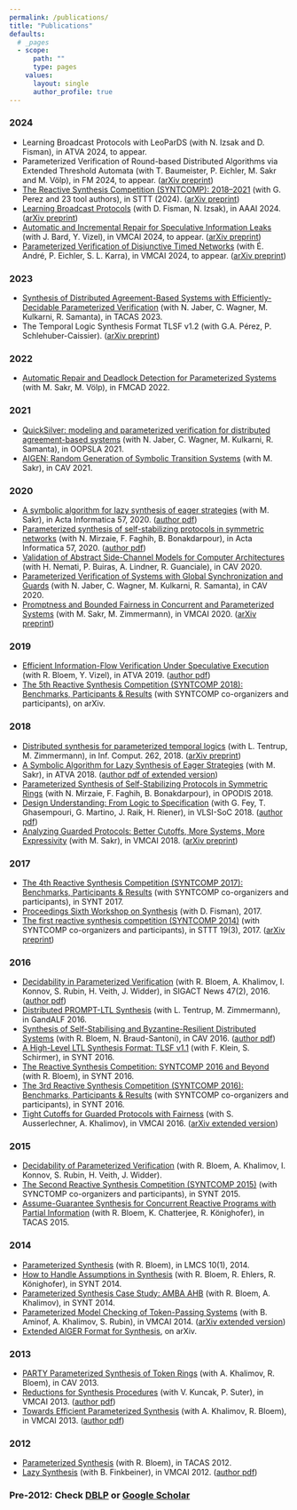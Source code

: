 ```yaml
---
permalink: /publications/
title: "Publications"
defaults:
  # _pages
  - scope:
      path: ""
      type: pages
    values:
      layout: single
      author_profile: true
---
```


### 2024
* Learning Broadcast Protocols with LeoParDS (with N. Izsak and D. Fisman), in ATVA 2024, to appear.
* Parameterized Verification of Round-based Distributed Algorithms via Extended Threshold Automata (with T. Baumeister, P. Eichler, M. Sakr and M. Völp), in FM 2024, to appear. ([arXiv preprint](https://doi.org/10.48550/arXiv.2406.19880))
* [The Reactive Synthesis Competition (SYNTCOMP): 2018–2021](https://doi.org/10.1007/s10009-024-00754-1) (with G. Perez and 23 tool authors), in STTT (2024). ([arXiv preprint](https://doi.org/10.48550/arXiv.2206.00251))
* [Learning Broadcast Protocols](https://doi.org/10.1609/aaai.v38i11.29089) (with D. Fisman, N. Izsak), in AAAI 2024. ([arXiv preprint](https://doi.org/10.48550/arXiv.2306.14284))
* [Automatic and Incremental Repair for Speculative Information Leaks](https://doi.org/10.1007/978-3-031-50521-8_14) (with J. Bard, Y. Vizel), in VMCAI 2024, to appear. ([arXiv preprint](https://doi.org/10.48550/arXiv.2305.10092))
* [Parameterized Verification of Disjunctive Timed Networks](https://doi.org/10.1007/978-3-031-50524-9_6) (with 	É. André, P. Eichler, S. L. Karra), in VMCAI 2024, to appear. ([arXiv preprint](https://doi.org/10.48550/arXiv.2305.07295))

### 2023
* [Synthesis of Distributed Agreement-Based Systems with Efficiently-Decidable Parameterized Verification](https://doi.org/10.1007/978-3-031-30820-8_19) (with N. Jaber, C. Wagner, M. Kulkarni, R. Samanta), in TACAS 2023.
* The Temporal Logic Synthesis Format TLSF v1.2 (with G.A. Pérez, P. Schlehuber-Caissier). ([arXiv preprint](https://doi.org/10.48550/arXiv.2303.03839))

### 2022
* [Automatic Repair and Deadlock Detection for Parameterized Systems](https://doi.org/10.34727/2022/isbn.978-3-85448-053-2_29) (with M. Sakr, M. Völp), in FMCAD 2022.

### 2021
* [QuickSilver: modeling and parameterized verification for distributed agreement-based systems](https://dl.acm.org/doi/10.1145/3485534) (with N. Jaber, C. Wagner, M. Kulkarni, R. Samanta), in OOPSLA 2021.
* [AIGEN: Random Generation of Symbolic Transition Systems](https://doi.org/10.1007/978-3-030-81688-9_20) (with M. Sakr), in CAV 2021.

### 2020
* [A symbolic algorithm for lazy synthesis of eager strategies](https://link.springer.com/article/10.1007/s00236-019-00344-8) (with M. Sakr), in Acta Informatica 57, 2020. ([author pdf](https://publications.cispa.saarland/2973/1/paper.pdf))
* [Parameterized synthesis of self-stabilizing protocols in symmetric networks](https://doi.org/10.1007/s00236-019-00361-7) (with N. Mirzaie, F. Faghih, B. Bonakdarpour), in Acta Informatica 57, 2020. ([author pdf](https://publications.cispa.saarland/3009/1/main.pdf))
* [Validation of Abstract Side-Channel Models for Computer Architectures](https://doi.org/10.1007/978-3-030-53288-8_12) (with H. Nemati, P. Buiras, A. Lindner, R. Guanciale), in CAV 2020.
* [Parameterized Verification of Systems with Global Synchronization and Guards](https://doi.org/10.1007/978-3-030-53288-8_15) (with N. Jaber, C. Wagner, M. Kulkarni, R. Samanta), in CAV 2020.
* [Promptness and Bounded Fairness in Concurrent and Parameterized Systems](https://doi.org/10.1007/978-3-030-39322-9_16) (with M. Sakr, M. Zimmermann), in VMCAI 2020. ([arXiv preprint](https://arxiv.org/pdf/1911.03122))

### 2019
* [Efficient Information-Flow Verification Under Speculative Execution](https://doi.org/10.1007/978-3-030-31784-3_29) (with R. Bloem, Y. Vizel), in ATVA 2019. ([author pdf](https://publications.cispa.saarland/2954/1/main.pdf))
* [The 5th Reactive Synthesis Competition (SYNTCOMP 2018): Benchmarks, Participants & Results](https://arxiv.org/abs/1904.07736) (with SYNTCOMP co-organizers and participants), on arXiv.

### 2018
* [Distributed synthesis for parameterized temporal logics](https://doi.org/10.1016/j.ic.2018.09.009)  (with L. Tentrup, M. Zimmermann), in Inf. Comput. 262, 2018. ([arXiv preprint](https://arxiv.org/pdf/1705.08112))
* [A Symbolic Algorithm for Lazy Synthesis of Eager Strategies](https://doi.org/10.1007/978-3-030-01090-4_13) (with M. Sakr), in ATVA 2018. ([author pdf of extended version](https://publications.cispa.saarland/2973/1/paper.pdf))
* [Parameterized Synthesis of Self-Stabilizing Protocols in Symmetric Rings](https://doi.org/10.4230/LIPIcs.OPODIS.2018.29) (with N. Mirzaie, F. Faghih, B. Bonakdarpour), in OPODIS 2018.
* [Design Understanding: From Logic to Specification](https://doi.org/10.1109/VLSI-SoC.2018.8644732) (with G. Fey, T. Ghasempouri, G. Martino, J. Raik, H. Riener), in VLSI-SoC 2018. ([author pdf](https://publications.cispa.saarland/2956/1/PID5492211.pdf))
* [Analyzing Guarded Protocols: Better Cutoffs, More Systems, More Expressivity](https://doi.org/10.1007/978-3-319-73721-8_12) (with M. Sakr), in VMCAI 2018. ([arXiv preprint](https://arxiv.org/pdf/1707.01369))

### 2017
* [The 4th Reactive Synthesis Competition (SYNTCOMP 2017): Benchmarks, Participants & Results](https://doi.org/10.4204/EPTCS.260.10) (with SYNTCOMP co-organizers and participants), in SYNT 2017.
* [Proceedings Sixth Workshop on Synthesis](https://dblp.org/db/series/eptcs/eptcs260.html) (with D. Fisman), 2017.
* [The first reactive synthesis competition (SYNTCOMP 2014)](https://doi.org/10.1007/s10009-016-0416-3) (with SYNTCOMP co-organizers and participants), in STTT 19(3), 2017. ([arXiv preprint](https://arxiv.org/pdf/1506.08726))

### 2016
* [Decidability in Parameterized Verification](https://doi.org/10.1145/2951860.2951873) (with R. Bloem, A. Khalimov, I. Konnov, S. Rubin, H. Veith, J. Widder), in SIGACT News 47(2), 2016. ([author pdf](https://publications.cispa.saarland/1409/1/paper.pdf))
* [Distributed PROMPT-LTL Synthesis](https://doi.org/10.4204/EPTCS.226.16) (with L. Tentrup, M. Zimmermann), in GandALF 2016.
* [Synthesis of Self-Stabilising and Byzantine-Resilient Distributed Systems](https://link.springer.com/chapter/10.1007/978-3-319-41528-4_9) (with R. Bloem, N. Braud-Santoni), in CAV 2016. ([author pdf](https://publications.cispa.saarland/1410/1/writeup.pdf))
* [A High-Level LTL Synthesis Format: TLSF v1.1](https://doi.org/10.4204/EPTCS.229.10) (with F. Klein, S. Schirmer), in SYNT 2016.
* [The Reactive Synthesis Competition: SYNTCOMP 2016 and Beyond](https://doi.org/10.4204/EPTCS.229.11) (with R. Bloem), in SYNT 2016.
* [The 3rd Reactive Synthesis Competition (SYNTCOMP 2016): Benchmarks, Participants & Results](https://doi.org/10.4204/EPTCS.229.12) (with SYNTCOMP co-organizers and participants), in SYNT 2016.
* [Tight Cutoffs for Guarded Protocols with Fairness](https://doi.org/10.1007/978-3-662-49122-5_23) (with S. Ausserlechner, A. Khalimov), in VMCAI 2016. ([arXiv extended version](https://arxiv.org/pdf/1505.03273))

### 2015
* [Decidability of Parameterized Verification](https://doi.org/10.2200/S00658ED1V01Y201508DCT013) (with R. Bloem, A. Khalimov, I. Konnov, S. Rubin, H. Veith, J. Widder).
* [The Second Reactive Synthesis Competition (SYNTCOMP 2015)](https://doi.org/10.4204/EPTCS.202.4) (with SYNCTOMP co-organizers and participants), in SYNT 2015.
* [Assume-Guarantee Synthesis for Concurrent Reactive Programs with Partial Information](https://doi.org/10.1007/978-3-662-46681-0_50) (with R. Bloem, K. Chatterjee, R. Könighofer), in TACAS 2015.

### 2014
* [Parameterized Synthesis](https://doi.org/10.2168/LMCS-10(1:12)2014) (with R. Bloem), in LMCS 10(1), 2014.
* [How to Handle Assumptions in Synthesis](https://doi.org/10.4204/EPTCS.157.7) (with R. Bloem, R. Ehlers, R. Könighofer), in SYNT 2014.
* [Parameterized Synthesis Case Study: AMBA AHB](https://doi.org/10.4204/EPTCS.157.9) (with R. Bloem, A. Khalimov), in SYNT 2014.
* [Parameterized Model Checking of Token-Passing Systems](https://doi.org/10.1007/978-3-642-54013-4_15) (with B. Aminof, A. Khalimov, S. Rubin), in VMCAI 2014. ([arXiv extended version](https://arxiv.org/pdf/1311.4425))
* [Extended AIGER Format for Synthesis](http://arxiv.org/abs/1405.5793), on arXiv.

### 2013
* [PARTY Parameterized Synthesis of Token Rings](https://doi.org/10.1007/978-3-642-39799-8_66) (with A. Khalimov, R. Bloem), in CAV 2013.
* [Reductions for Synthesis Procedures](https://doi.org/10.1007/978-3-642-35873-9_8) (with V. Kuncak, P. Suter), in VMCAI 2013. ([author pdf](http://swenjacobs.com/publications/VMCAI13b.pdf))
* [Towards Efficient Parameterized Synthesis](https://doi.org/10.1007/978-3-642-35873-9_9) (with A. Khalimov, R. Bloem), in VMCAI 2013. ([author pdf](http://www.swenjacobs.com/publications/VMCAI13a.pdf))

### 2012
* [Parameterized Synthesis](https://doi.org/10.1007/978-3-642-28756-5_25) (with R. Bloem), in TACAS 2012.
* [Lazy Synthesis](https://doi.org/10.1007/978-3-642-27940-9_15) (with B. Finkbeiner), in VMCAI 2012. ([author pdf](http://swenjacobs.com/publications/VMCAI12.pdf))

### Pre-2012: Check [DBLP](https://dblp.org/pid/73/6880.html) or [Google Scholar](https://scholar.google.de/citations?user=pofIiPIAAAAJ)
